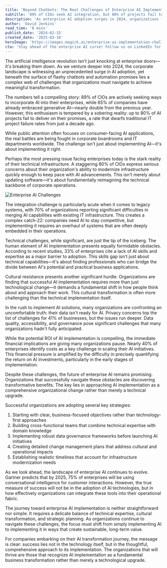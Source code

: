 ```yaml
---
title: 'Beyond Chatbots: The Real Challenges of Enterprise AI Implementation'
subtitle: '89% of CIOs seek AI integration, but 80% of projects fail to deliver - here''s why'
description: 'As enterprise AI adoption surges in 2024, organizations face complex challenges beyond the surface-level implementation of chatbots and automation. With 89% of CIOs actively pursuing AI integration but an 80% project failure rate, companies must navigate technical infrastructure limitations, skills gaps, cultural resistance, and data readiness issues to achieve successful AI transformation.'
author: 'David Jenkins'
read_time: '8 mins'
publish_date: '2024-02-15'
created_date: '2025-03-10'
heroImage: 'https://images.magick.ai/enterprise-ai-implementation-challenges.jpg'
cta: 'Stay ahead of the enterprise AI curve! Follow us on LinkedIn for expert insights, implementation strategies, and the latest trends in AI transformation.'
---
```


The artificial intelligence revolution isn't just knocking at enterprise doors—it's breaking them down. As we venture deeper into 2024, the corporate landscape is witnessing an unprecedented surge in AI adoption, yet beneath the surface of flashy chatbots and automation promises lies a complex web of challenges that organizations must navigate to achieve meaningful transformation.

The numbers tell a compelling story: 89% of CIOs are actively seeking ways to incorporate AI into their enterprises, while 65% of companies have already embraced generative AI—nearly double from the previous year. However, this enthusiasm is tempered by a sobering reality: up to 80% of AI projects fail to deliver on their promises, a rate that dwarfs traditional IT project failure rates from just a decade ago.

While public attention often focuses on consumer-facing AI applications, the real battles are being fought in corporate boardrooms and IT departments worldwide. The challenge isn't just about implementing AI—it's about implementing it right.

Perhaps the most pressing issue facing enterprises today is the stark reality of their technical infrastructure. A staggering 80% of CIOs express serious concerns about their organization's ability to modernize infrastructure quickly enough to keep pace with AI advancements. This isn't merely about updating software—it's about fundamentally reimagining the technical backbone of corporate operations.

![Enterprise AI Challenges](https://images.magick.ai/enterprise-ai-implementation-infrastructure.jpg)

The integration challenge is particularly acute when it comes to legacy systems, with 70% of organizations reporting significant difficulties in merging AI capabilities with existing IT infrastructure. This creates a complex catch-22: companies need AI to stay competitive, but implementing it requires an overhaul of systems that are often deeply embedded in their operations.

Technical challenges, while significant, are just the tip of the iceberg. The human element of AI implementation presents equally formidable obstacles. According to recent studies, 33% of enterprises cite a lack of AI skills and expertise as a major barrier to adoption. This skills gap isn't just about technical capabilities—it's about finding professionals who can bridge the divide between AI's potential and practical business applications.

Cultural resistance presents another significant hurdle. Organizations are finding that successful AI implementation requires more than just technological change—it demands a fundamental shift in how people think about and approach their work. This cultural transformation is often more challenging than the technical implementation itself.

In the rush to implement AI solutions, many organizations are confronting an uncomfortable truth: their data isn't ready for AI. Privacy concerns top the list of challenges for 41% of businesses, but the issues run deeper. Data quality, accessibility, and governance pose significant challenges that many organizations hadn't fully anticipated.

While the potential ROI of AI implementation is compelling, the immediate financial implications are giving many organizations pause. Nearly 40% of enterprises identify costs as a key challenge in scaling their AI initiatives. This financial pressure is amplified by the difficulty in precisely quantifying the return on AI investments, particularly in the early stages of implementation.

Despite these challenges, the future of enterprise AI remains promising. Organizations that successfully navigate these obstacles are discovering transformative benefits. The key lies in approaching AI implementation as a comprehensive organizational change rather than merely a technical upgrade.

Successful organizations are adopting several key strategies:
1. Starting with clear, business-focused objectives rather than technology-first approaches
2. Building cross-functional teams that combine technical expertise with domain knowledge
3. Implementing robust data governance frameworks before launching AI initiatives
4. Creating detailed change management plans that address cultural and operational impacts
5. Establishing realistic timelines that account for infrastructure modernization needs

As we look ahead, the landscape of enterprise AI continues to evolve. Gartner predicts that by 2025, 75% of enterprises will be using conversational intelligence for customer interactions. However, the true measure of success will not be in the adoption of AI technologies, but in how effectively organizations can integrate these tools into their operational fabric.

The journey toward enterprise AI implementation is neither straightforward nor simple. It requires a delicate balance of technical expertise, cultural transformation, and strategic planning. As organizations continue to navigate these challenges, the focus must shift from simply implementing AI to implementing it in ways that create sustainable, long-term value.

For companies embarking on their AI transformation journey, the message is clear: success lies not in the technology itself, but in the thoughtful, comprehensive approach to its implementation. The organizations that will thrive are those that recognize AI implementation as a fundamental business transformation rather than merely a technological upgrade.